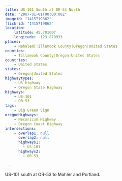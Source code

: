 ```yaml
---
title: US-101 South at OR-53 North
date: "2007-01-01T00:00:00Z"
imageid: "1415719862"
flickrid: "1415719862"
location:
    latitude: 45.701007
    longitude: -123.879933
places:
    - Nehalem|Tillamook County|Oregon|United States
counties:
    - Tillamook County|Oregon|United States
countries:
    - United States
states:
    - Oregon|United States
highwaytypes:
    - US Highway
    - Oregon State Highway
highways:
    - US-101
    - OR-53
tags:
    - Big Green Sign
oregonHighways:
    - Necanicum Highway
    - Oregon Coast Highway
intersections:
    - overlap1: null
      overlap2: null
      highways1:
        - US-101
      highways2:
        - OR-53

---
```

US-101 south at OR-53 to Mohler and Portland.